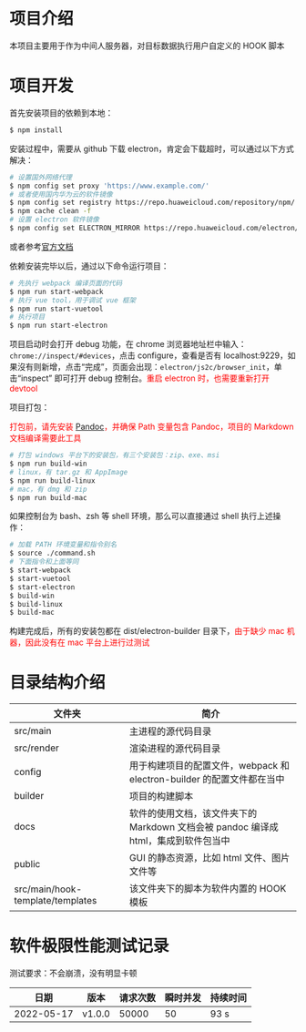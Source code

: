 # 项目介绍

本项目主要用于作为中间人服务器，对目标数据执行用户自定义的 HOOK 脚本

# 项目开发

首先安装项目的依赖到本地：

```bash
$ npm install
```

安装过程中，需要从 github 下载 electron，肯定会下载超时，可以通过以下方式解决：

```bash
# 设置国外网络代理
$ npm config set proxy 'https://www.example.com/'
# 或者使用国内华为云的软件镜像
$ npm config set registry https://repo.huaweicloud.com/repository/npm/
$ npm cache clean -f
# 设置 electron 软件镜像
$ npm config set ELECTRON_MIRROR https://repo.huaweicloud.com/electron/
```

或者参考[官方文档](https://www.electronjs.org/zh/docs/latest/tutorial/installation)

依赖安装完毕以后，通过以下命令运行项目：

```bash
# 先执行 webpack 编译页面的代码
$ npm run start-webpack
# 执行 vue tool，用于调试 vue 框架
$ npm run start-vuetool
# 执行项目
$ npm run start-electron
```

项目启动时会打开 debug 功能，在 chrome 浏览器地址栏中输入：`chrome://inspect/#devices`，点击 configure，查看是否有 localhost:9229，如果沒有则新增，点击“完成”，页面会出现：`electron/js2c/browser_init`，单击“inspect” 即可打开 debug 控制台。<font color="red">重启 electron 时，也需要重新打开 devtool</font>

项目打包：

<font color="red">打包前，请先安装 [Pandoc](https://github.com/jgm/pandoc/releases)，并确保 Path 变量包含 Pandoc，项目的 Markdown 文档编译需要此工具</font>

```bash
# 打包 windows 平台下的安装包，有三个安装包：zip、exe、msi
$ npm run build-win
# linux，有 tar.gz 和 AppImage
$ npm run build-linux
# mac，有 dmg 和 zip
$ npm run build-mac
```

如果控制台为 bash、zsh 等 shell 环境，那么可以直接通过 shell 执行上述操作：

```bash
# 加载 PATH 环境变量和指令别名
$ source ./command.sh
# 下面指令和上面等同
$ start-webpack
$ start-vuetool
$ start-electron
$ build-win
$ build-linux
$ build-mac
```

构建完成后，所有的安装包都在 dist/electron-builder 目录下，<font color="red">由于缺少 mac 机器，因此没有在 mac 平台上进行过测试</font>

# 目录结构介绍

| 文件夹                           | 简介                                                         |
| -------------------------------- | ------------------------------------------------------------ |
| src/main                         | 主进程的源代码目录                                           |
| src/render                       | 渲染进程的源代码目录                                         |
| config                           | 用于构建项目的配置文件，webpack 和 electron-builder 的配置文件都在当中 |
| builder                          | 项目的构建脚本                                               |
| docs                             | 软件的使用文档，该文件夹下的 Markdown 文档会被 pandoc 编译成 html，集成到软件包当中 |
| public                           | GUI 的静态资源，比如 html 文件、图片文件等                   |
| src/main/hook-template/templates | 该文件夹下的脚本为软件内置的 HOOK 模板                       |

# 软件极限性能测试记录

测试要求：不会崩溃，没有明显卡顿

| 日期       | 版本   | 请求次数 | 瞬时并发 | 持续时间 |
| ---------- | ------ | -------- | -------- | -------- |
| 2022-05-17 | v1.0.0 | 50000    | 50       | 93 s     |

